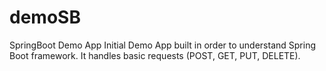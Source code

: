 # demoSB
SpringBoot Demo App
Initial Demo App built in order to understand Spring Boot framework.
It handles basic requests (POST, GET, PUT, DELETE).
